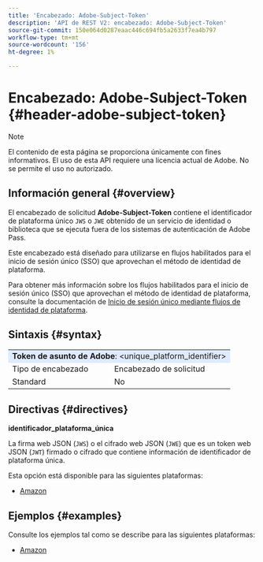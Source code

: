 ```yaml
---
title: 'Encabezado: Adobe-Subject-Token'
description: 'API de REST V2: encabezado: Adobe-Subject-Token'
source-git-commit: 150e064d0287eaac446c694fb5a2633f7ea4b797
workflow-type: tm+mt
source-wordcount: '156'
ht-degree: 1%

---
```



# Encabezado: Adobe-Subject-Token {#header-adobe-subject-token}

>[!NOTE]
>
> El contenido de esta página se proporciona únicamente con fines informativos. El uso de esta API requiere una licencia actual de Adobe. No se permite el uso no autorizado.

## Información general {#overview}

El encabezado de solicitud <b>Adobe-Subject-Token</b> contiene el identificador de plataforma único `JWS` o `JWE` obtenido de un servicio de identidad o biblioteca que se ejecuta fuera de los sistemas de autenticación de Adobe Pass.

Este encabezado está diseñado para utilizarse en flujos habilitados para el inicio de sesión único (SSO) que aprovechan el método de identidad de plataforma.

Para obtener más información sobre los flujos habilitados para el inicio de sesión único (SSO) que aprovechan el método de identidad de plataforma, consulte la documentación de [Inicio de sesión único mediante flujos de identidad de plataforma](../../flows/single-sign-on-access-flows/rest-api-v2-single-sign-on-platform-identity-flows.md).

## Sintaxis {#syntax}

<table>
   <tr>
      <td style="background-color: #DEEBFF;" colspan="2"><b>Token de asunto de Adobe</b>: &lt;unique_platform_identifier&gt;</td>
   </tr>
   <tr>
      <td>Tipo de encabezado</td>
      <td>Encabezado de solicitud</td>
   </tr>
   <tr>
      <td>Standard</td>
      <td>No</td>
   </tr>
</table>

## Directivas {#directives}

<b>identificador_plataforma_única</b>

La firma web JSON (`JWS`) o el cifrado web JSON (`JWE`) que es un token web JSON (`JWT`) firmado o cifrado que contiene información de identificador de plataforma única.

Esta opción está disponible para las siguientes plataformas:

* [Amazon](../../../amazon-fireos-sso-using-clientless-api-cookbook.md)

## Ejemplos {#examples}

Consulte los ejemplos tal como se describe para las siguientes plataformas:

* [Amazon](../../../amazon-fireos-sso-using-clientless-api-cookbook.md)
